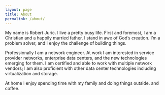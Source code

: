 ```yaml
---
layout: page
title: About
permalink: /about/
---
```


My name is Robert Juric. I live a pretty busy life. First and foremost, I am a Christian and a happily married father. I stand in awe of God’s creation. I’m a problem solver, and I enjoy the challenge of building things.

Professionally I am a network engineer. At work I am interested in service provider networks, enterprise data centers, and the new technologies emerging for them. I am certified and able to work with multiple network vendors; I am also proficient with other data center technologies including virtualization and storage.

At home I enjoy spending time with my family and doing things outside. and coffee.
